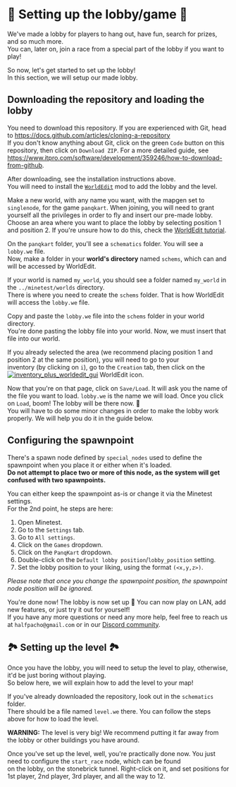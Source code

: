 # 🏰 Setting up the lobby/game 🏰

We've made a lobby for players to hang out, have fun, search for prizes, and so much more.\
You can, later on, join a race from a special part of the lobby if you want to play!

So now, let's get started to set up the lobby!\
In this section, we will setup our made lobby.

## Downloading the repository and loading the lobby

You need to download this repository. If you are experienced with Git, head to <https://docs.github.com/articles/cloning-a-repository>\
If you don't know anything about Git, click on the green `Code` button on this repository, then click on `Download ZIP`. For a more detailed guide, see <https://www.itpro.com/software/development/359246/how-to-download-from-github>.

After downloading, see the installation instructions above.\
You will need to install the [`WorldEdit`](https://github.com/Uberi/Minetest-WorldEdit) mod to add the lobby and the level.

Make a new world, with any name you want, with the mapgen set to `singlenode`, for the game `panqkart`. When joining, you will need to grant yourself all the privileges in order to fly and insert our pre-made lobby. Choose an area where you want to place the lobby by selecting position 1 and position 2. If you're unsure how to do this, check the [WorldEdit tutorial](https://github.com/Uberi/Minetest-WorldEdit/blob/master/Tutorial.md).

On the `panqkart` folder, you'll see a `schematics` folder. You will see a `lobby.we` file.\
Now, make a folder in your **world's directory** named `schems`, which can and will be accessed by WorldEdit.

If your world is named `my_world`, you should see a folder named `my_world` in the `../minetest/worlds` directory.\
There is where you need to create the `schems` folder. That is how WorldEdit will access the `lobby.we` file.

Copy and paste the `lobby.we` file into the `schems` folder in your world directory.\
You're done pasting the lobby file into your world. Now, we must insert that file into our world.

If you already selected the area (we recommend placing position 1 and position 2 at the same position), you will need to go to your<br> inventory (by clicking on `i`), go to the `Creation` tab, then click on the [![inventory_plus_worldedit_gui](https://user-images.githubusercontent.com/51391473/171032521-cd536e49-e3f0-4784-95a1-5b6917a21fe4.png)](https://github.com/Uberi/Minetest-WorldEdit/blob/master/worldedit_gui/textures/inventory_plus_worldedit_gui.png)
 WorldEdit icon.

Now that you're on that page, click on `Save/Load`. It will ask you the name of the file you want to load. `lobby.we` is the name we will load. Once you click on `Load`, boom! The lobby will be there now. 🎉<br>
You will have to do some minor changes in order to make the lobby work properly. We will help you do it in the guide below.

## Configuring the spawnpoint

There's a spawn node defined by `special_nodes` used to define the spawnpoint when you place it or either when it's loaded.\
**Do not attempt to place two or more of this node, as the system will get confused with two spawnpoints.**

You can either keep the spawnpoint as-is or change it via the Minetest settings.\
For the 2nd point, he steps are here:

1. Open Minetest.
2. Go to the `Settings` tab.
3. Go to `All settings`.
4. Click on the `Games` dropdown.
5. Click on the `PanqKart` dropdown.
6. Double-click on the `Default lobby position`/`lobby_position` setting.
7. Set the lobby position to your liking, using the format `(<x,y,z>)`.

_Please note that once you change the spawnpoint position, the spawnpoint node position will be ignored._

You're done now! The lobby is now set up 🎉 You can now play on LAN, add new features, or just try it out for yourself!\
If you have any more questions or need any more help, feel free to reach us at `halfpacho@gmail.com` or in our [Discord community](https://discord.gg/HEweZuF3Vv).

## 🏞 Setting up the level 🏞

Once you have the lobby, you will need to setup the level to play, otherwise, it'd be just boring without playing.\
So below here, we will explain how to add the level to your map!

If you've already downloaded the repository, look out in the `schematics` folder.\
There should be a file named `level.we` there. You can follow the steps above for how to load the level.

**WARNING:** The level is very big! We recommend putting it far away from the lobby or other buildings you have around.

Once you've set up the level, well, you're practically done now. You just need to configure the `start_race` node, which can be found\
on the lobby, on the stonebrick tunnel. Right-click on it, and set positions for 1st player, 2nd player, 3rd player, and all the way to 12.
